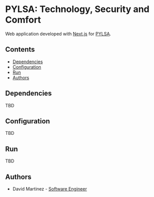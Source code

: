 # PYLSA: Technology, Security and Comfort

Web application developed with [Next.js](https://nextjs.org/) for [PYLSA](http://pylsa-react-app.s3-website-us-west-1.amazonaws.com/).

## Contents

- [Dependencies](#dependencies)
- [Configuration](#configuration)
- [Run](#run)
- [Authors](#Authors)

## Dependencies

TBD

## Configuration

TBD

## Run

TBD

## Authors

- David Martinez - [Software Engineer](mailto:davestringm@gmail.com)